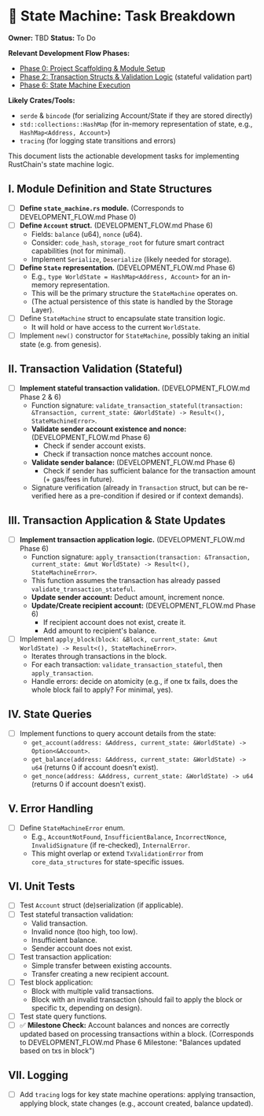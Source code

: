 # 🔄 State Machine: Task Breakdown

**Owner:** TBD
**Status:** To Do

**Relevant Development Flow Phases:**
- [Phase 0: Project Scaffolding & Module Setup](../../docs/development_breakdown/DEVELOPMENT_FLOW.md#phase-0-project-scaffolding--module-setup)
- [Phase 2: Transaction Structs & Validation Logic](../../docs/development_breakdown/DEVELOPMENT_FLOW.md#phase-2-transaction-structs--validation-logic) (stateful validation part)
- [Phase 6: State Machine Execution](../../docs/development_breakdown/DEVELOPMENT_FLOW.md#phase-6-state-machine-execution)

**Likely Crates/Tools:**
- `serde` & `bincode` (for serializing Account/State if they are stored directly)
- `std::collections::HashMap` (for in-memory representation of state, e.g., `HashMap<Address, Account>`)
- `tracing` (for logging state transitions and errors)

This document lists the actionable development tasks for implementing RustChain's state machine logic.

## I. Module Definition and State Structures

- [ ] **Define `state_machine.rs` module.** (Corresponds to DEVELOPMENT_FLOW.md Phase 0)
- [ ] **Define `Account` struct.** (DEVELOPMENT_FLOW.md Phase 6)
    - Fields: `balance` (u64), `nonce` (u64).
    - Consider: `code_hash`, `storage_root` for future smart contract capabilities (not for minimal).
    - Implement `Serialize`, `Deserialize` (likely needed for storage).
- [ ] **Define `State` representation.** (DEVELOPMENT_FLOW.md Phase 6)
    - E.g., `type WorldState = HashMap<Address, Account>` for an in-memory representation.
    - This will be the primary structure the `StateMachine` operates on.
    - (The actual persistence of this state is handled by the Storage Layer).
- [ ] Define `StateMachine` struct to encapsulate state transition logic.
    - It will hold or have access to the current `WorldState`.
- [ ] Implement `new()` constructor for `StateMachine`, possibly taking an initial state (e.g. from genesis).

## II. Transaction Validation (Stateful)

- [ ] **Implement stateful transaction validation.** (DEVELOPMENT_FLOW.md Phase 2 & 6)
    - Function signature: `validate_transaction_stateful(transaction: &Transaction, current_state: &WorldState) -> Result<(), StateMachineError>`.
    - **Validate sender account existence and nonce:** (DEVELOPMENT_FLOW.md Phase 6)
        - Check if sender account exists.
        - Check if transaction nonce matches account nonce.
    - **Validate sender balance:** (DEVELOPMENT_FLOW.md Phase 6)
        - Check if sender has sufficient balance for the transaction amount (+ gas/fees in future).
    - Signature verification (already in `Transaction` struct, but can be re-verified here as a pre-condition if desired or if context demands).

## III. Transaction Application & State Updates

- [ ] **Implement transaction application logic.** (DEVELOPMENT_FLOW.md Phase 6)
    - Function signature: `apply_transaction(transaction: &Transaction, current_state: &mut WorldState) -> Result<(), StateMachineError>`.
    - This function assumes the transaction has already passed `validate_transaction_stateful`.
    - **Update sender account:** Deduct amount, increment nonce.
    - **Update/Create recipient account:** (DEVELOPMENT_FLOW.md Phase 6)
        - If recipient account does not exist, create it.
        - Add amount to recipient's balance.
- [ ] Implement `apply_block(block: &Block, current_state: &mut WorldState) -> Result<(), StateMachineError>`.
    - Iterates through transactions in the block.
    - For each transaction: `validate_transaction_stateful`, then `apply_transaction`.
    - Handle errors: decide on atomicity (e.g., if one tx fails, does the whole block fail to apply? For minimal, yes).

## IV. State Queries

- [ ] Implement functions to query account details from the state:
    - `get_account(address: &Address, current_state: &WorldState) -> Option<&Account>`.
    - `get_balance(address: &Address, current_state: &WorldState) -> u64` (returns 0 if account doesn't exist).
    - `get_nonce(address: &Address, current_state: &WorldState) -> u64` (returns 0 if account doesn't exist).

## V. Error Handling

- [ ] Define `StateMachineError` enum.
    - E.g., `AccountNotFound`, `InsufficientBalance`, `IncorrectNonce`, `InvalidSignature` (if re-checked), `InternalError`.
    - This might overlap or extend `TxValidationError` from `core_data_structures` for state-specific issues.

## VI. Unit Tests

- [ ] Test `Account` struct (de)serialization (if applicable).
- [ ] Test stateful transaction validation:
    - Valid transaction.
    - Invalid nonce (too high, too low).
    - Insufficient balance.
    - Sender account does not exist.
- [ ] Test transaction application:
    - Simple transfer between existing accounts.
    - Transfer creating a new recipient account.
- [ ] Test block application:
    - Block with multiple valid transactions.
    - Block with an invalid transaction (should fail to apply the block or specific tx, depending on design).
- [ ] Test state query functions.
- [ ] ✅ **Milestone Check:** Account balances and nonces are correctly updated based on processing transactions within a block. (Corresponds to DEVELOPMENT_FLOW.md Phase 6 Milestone: "Balances updated based on txs in block")

## VII. Logging

- [ ] Add `tracing` logs for key state machine operations: applying transaction, applying block, state changes (e.g., account created, balance updated). 